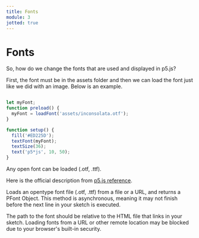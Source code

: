 ```yaml
---
title: Fonts
module: 3
jotted: true
---
```


# Fonts

So, how do we change the fonts that are used and displayed in p5.js?

First, the font must be in the assets folder and then we can load the font just like we did with an image.  Below is an example.

```js

let myFont;
function preload() {
  myFont = loadFont('assets/inconsolata.otf');
}

function setup() {
  fill('#ED225D');
  textFont(myFont);
  textSize(36);
  text('p5*js', 10, 50);
}

```

Any open font can be loaded (.otf, .ttf).

Here is the official description from <a href="p5js.org/reference" target="_new">p5.js reference</a>.

Loads an opentype font file (.otf, .ttf) from a file or a URL, and returns a PFont Object. This method is asynchronous, meaning it may not finish before the next line in your sketch is executed.

The path to the font should be relative to the HTML file that links in your sketch. Loading fonts from a URL or other remote location may be blocked due to your browser's built-in security.